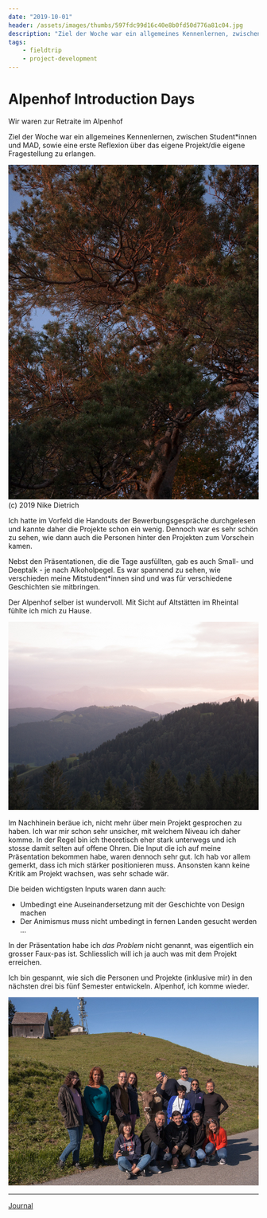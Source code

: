 ```yaml
---
date: "2019-10-01"
header: /assets/images/thumbs/597fdc99d16c40e8b0fd50d776a81c04.jpg
description: "Ziel der Woche war ein allgemeines Kennenlernen, zwischen Student*innen und MAD, sowie eine erste Reflexion über das eigene Projekt/die eigene Fragestellung zu erlangen."
tags:
    - fieldtrip
    - project-development
---
```

# Alpenhof Introduction Days
Wir waren zur Retraite im Alpenhof 

Ziel der Woche war ein allgemeines Kennenlernen, zwischen Student*innen und MAD, sowie eine erste Reflexion über das eigene Projekt/die eigene Fragestellung zu erlangen.

![_MG_9472_MADESIGN_Introdays_2019.jpg](/assets/images/thumbs/597fdc99d16c40e8b0fd50d776a81c04.jpg)
(c) 2019 Nike Dietrich

Ich hatte im Vorfeld die Handouts der Bewerbungsgespräche durchgelesen und kannte daher die Projekte schon ein wenig. Dennoch war es sehr schön zu sehen, wie dann auch die Personen hinter den Projekten zum Vorschein kamen.

Nebst den Präsentationen, die die Tage ausfüllten, gab es auch Small- und Deeptalk - je nach Alkoholpegel. Es war spannend zu sehen, wie verschieden meine Mitstudent*innen sind und was für verschiedene Geschichten sie mitbringen.

Der Alpenhof selber ist wundervoll. Mit Sicht auf Altstätten im Rheintal fühlte ich mich zu Hause.

![_MG_9463_MADESIGN_Introdays_2019.jpg](/assets/images/thumbs/5291210fab6143d19e70f9b6aac0fb36.jpg)

Im Nachhinein beräue ich, nicht mehr über mein Projekt gesprochen zu haben. Ich war mir schon sehr unsicher, mit welchem Niveau ich daher komme. In der Regel bin ich theoretisch eher stark unterwegs und ich stosse damit selten auf offene Ohren. Die Input die ich auf meine Präsentation bekommen habe, waren dennoch sehr gut. Ich hab vor allem gemerkt, dass ich mich stärker positionieren muss. Ansonsten kann keine Kritik am Projekt wachsen, was sehr schade wär.

Die beiden wichtigsten Inputs waren dann auch:

- Umbedingt eine Auseinandersetzung mit der Geschichte von Design machen
- Der Animismus muss nicht umbedingt in fernen Landen gesucht werden ...

In der Präsentation habe ich _das Problem_ nicht genannt, was eigentlich ein grosser Faux-pas ist. Schliesslich will ich ja auch was mit dem Projekt erreichen.

Ich bin gespannt, wie sich die Personen und Projekte (inklusive mir) in den nächsten drei bis fünf Semester entwickeln. Alpenhof, ich komme wieder.

![_MG_9587_MADESIGN_Introdays_2019.jpg](/assets/images/thumbs/fe85ce2aa6624dbfb702620d6cf34e83.jpg)

---

[Journal](Journal.md) 